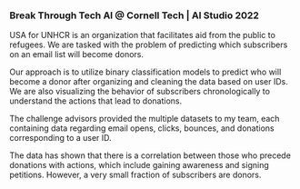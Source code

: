 ### Break Through Tech AI @ Cornell Tech | AI Studio 2022

USA for UNHCR is an organization that facilitates aid from the public to refugees. We are tasked with the problem of predicting which subscribers on an email list will become donors.

Our approach is to utilize binary classification models to predict who will become a donor after organizing and cleaning the data based on user IDs. We are also visualizing the behavior of subscribers chronologically to understand the actions that lead to donations.

The challenge advisors provided the multiple datasets to my team, each containing data regarding email opens, clicks, bounces, and donations corresponding to a user ID.

The data has shown that there is a correlation between those who precede donations with actions, which include gaining awareness and signing petitions. However, a very small fraction of subscribers are donors.
